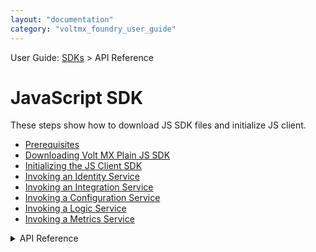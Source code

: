 ```yaml
---
layout: "documentation"
category: "voltmx_foundry_user_guide"
---
```

                              

User Guide: [SDKs](../Foundry_SDKs.html) > API Reference

JavaScript SDK
==============

These steps show how to download JS SDK files and initialize JS client.

*   [Prerequisites](Prerequisites_JS.html)
*   [Downloading Volt MX Plain JS SDK](Download_VoltMX_Plain_SDK_Files_JS.html)
*   [Initializing the JS Client SDK](Initializing_Client_SDK_JS.html)
*   [Invoking an Identity Service](Invoking_Identity_Service_JS.html)
*   [Invoking an Integration Service](Invoking_Integration_Service_JS.html)
*   [Invoking a Configuration Service](Invoking_Configuration_Service_JS.html)
*   [Invoking a Logic Service](Invoking_Logic_Service_JS.html)
*   [Invoking a Metrics Service](Invoking_Metrics_Object_JS.html)
  
<details close markdown="block"><summary>API Reference</summary>
    
    To view the API Reference for Plain JS, click [VoltMX JS docset](http://docs.voltmx.com/8_x_PDFs/voltmxfoundry/voltmx_docsets/js/voltmx-sdk.doc/index.html).
</details>
